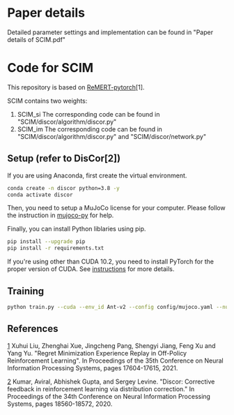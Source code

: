 # Paper details
Detailed parameter settings and implementation can be found in "Paper details of SCIM.pdf"

# Code for SCIM
This repository is based on [ReMERT-pytorch](https://github.com/AIDefender/MyDiscor)[1]. 

SCIM contains two weights:
1. SCIM_si  The corresponding code can be found in "SCIM/discor/algorithm/discor.py"
2. SCIM_im  The corresponding code can be found in "SCIM/discor/algorithm/discor.py" and "SCIM/discor/network.py"

## Setup (refer to DisCor[2])
If you are using Anaconda, first create the virtual environment.

```bash
conda create -n discor python=3.8 -y
conda activate discor
```

Then, you need to setup a MuJoCo license for your computer. Please follow the instruction in [mujoco-py](https://github.com/openai/mujoco-py
) for help.

Finally, you can install Python liblaries using pip.

```bash
pip install --upgrade pip
pip install -r requirements.txt
```

If you're using other than CUDA 10.2, you need to install PyTorch for the proper version of CUDA. See [instructions](https://pytorch.org/get-started/locally/) for more details.

## Training

```bash
python train.py --cuda --env_id Ant-v2 --config config/mujoco.yaml --num_steps 1000000 --algo discor --lfiw --seed 10000
```

## References
[1](https://arxiv.org/pdf/2105.07253v3.pdf) Xuhui Liu, Zhenghai Xue, Jingcheng Pang, Shengyi Jiang, Feng Xu and Yang Yu. "Regret Minimization Experience Replay in Off-Policy Reinforcement Learning". In Proceedings of the 35th Conference on Neural Information Processing Systems, pages 17604-17615, 2021.

[2](https://arxiv.org/abs/2003.07305) Kumar, Aviral, Abhishek Gupta, and Sergey Levine. "Discor: Corrective feedback in reinforcement learning via distribution correction." In Proceedings of the 34th Conference on Neural Information Processing Systems, pages 18560-18572, 2020.